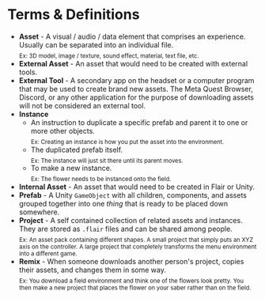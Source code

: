 # Terms & Definitions
- **Asset** - A visual / audio / data element that comprises an experience. Usually can be separated into an individual file. <br>
    <sub>Ex: 3D model, image / texture, sound effect, material, text file, etc.</sub>
- **External Asset** - An asset that would need to be created with external tools.
- **External Tool** - A secondary app on the headset or a computer program that may be used to create brand new assets.
  The Meta Quest Browser, Discord, or any other application for the purpose of downloading assets will not be considered an external tool.
- **Instance**
    - An instruction to duplicate a specific prefab and parent it to one or more other objects. <br>
        <sub>Ex: Creating an instance is how you put the asset into the environment.</sub>
    - The duplicated prefab itself. <br>
        <sub>Ex: The instance will just sit there until its parent moves.</sub>
    - To make a new instance. <br>
        <sub>Ex: The flower needs to be instanced onto the field.</sub>
- **Internal Asset** - An asset that would need to be created in Flair or Unity.
- **Prefab** - A Unity `GameObject` with all children, components, and assets grouped together into one *thing* that is ready to be placed down somewhere.
- **Project** - A self contained collection of related assets and instances. They are stored as `.flair` files and can be shared among people. <br>
    <sub>Ex: An asset pack containing different shapes. A small project that simply puts an XYZ axis on the controller. A large project that completely transforms the menu environment into a different game.</sub>
- **Remix** - When someone downloads another person's project, copies their assets, and changes them in some way. <br>
    <sub>Ex: You download a field environment and think one of the flowers look pretty. You then make a new project that places the flower on your saber rather than on the field.</sub>
